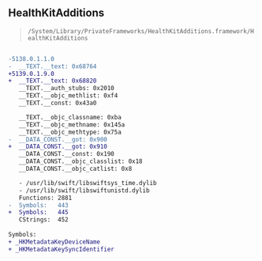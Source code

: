 ## HealthKitAdditions

> `/System/Library/PrivateFrameworks/HealthKitAdditions.framework/HealthKitAdditions`

```diff

-5138.0.1.1.0
-  __TEXT.__text: 0x68764
+5139.0.1.9.0
+  __TEXT.__text: 0x68820
   __TEXT.__auth_stubs: 0x2010
   __TEXT.__objc_methlist: 0xf4
   __TEXT.__const: 0x43a0

   __TEXT.__objc_classname: 0xba
   __TEXT.__objc_methname: 0x145a
   __TEXT.__objc_methtype: 0x75a
-  __DATA_CONST.__got: 0x900
+  __DATA_CONST.__got: 0x910
   __DATA_CONST.__const: 0x190
   __DATA_CONST.__objc_classlist: 0x18
   __DATA_CONST.__objc_catlist: 0x8

   - /usr/lib/swift/libswiftsys_time.dylib
   - /usr/lib/swift/libswiftunistd.dylib
   Functions: 2881
-  Symbols:   443
+  Symbols:   445
   CStrings:  452
 
Symbols:
+ _HKMetadataKeyDeviceName
+ _HKMetadataKeySyncIdentifier

```
